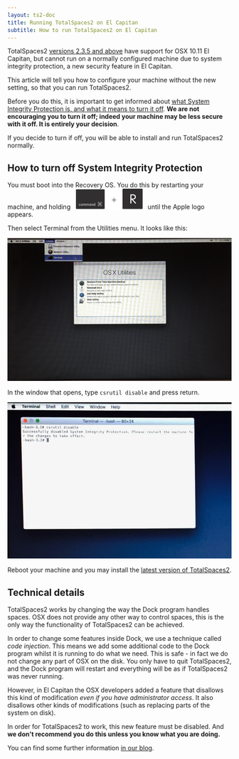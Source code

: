 ```yaml
---
layout: ts2-doc
title: Running TotalSpaces2 on El Capitan
subtitle: How to run TotalSpaces2 on El Capitan
---
```


TotalSpaces2 [versions 2.3.5 and above](/changes-beta) have support for OSX 10.11 El Capitan, but cannot run on a normally configured machine due to system integrity protection, a new security feature in El Capitan.

This article will tell you how to configure your machine without the new setting, so that you can run TotalSpaces2.

Before you do this, it is important to get informed about [what System Integrity Protection is, and what it means to turn it off](https://en.wikipedia.org/wiki/System_Integrity_Protection). __We are not encouraging you to turn it off; indeed your machine may be less secure with it off. It is entirely your decision__.

If you decide to turn if off, you will be able to install and run TotalSpaces2 normally.

## How to turn off System Integrity Protection

You must boot into the Recovery OS. You do this by restarting your machine, and holding&nbsp;&nbsp; <img src="/images/cmd-r.png" title="cmd-r"> &nbsp;&nbsp;until the Apple logo appears.

Then select Terminal from the Utilities menu. It looks like this:

<img src="/images/recovery-1.png">

In the window that opens, type
<code>csrutil disable</code>
and press return.

<img src="/images/recovery-2.png">

Reboot your machine and you may install the [latest version of TotalSpaces2](/changes-beta).

## Technical details

TotalSpaces2 works by changing the way the Dock program handles spaces. OSX does not provide any other way to control spaces, this is the only way the functionality of TotalSpaces2 can be achieved.

In order to change some features inside Dock, we use a technique called _code injection_. This means we add some additional code to the Dock program whilst it is running to do what we need. This is safe - in fact we do not change any part of OSX on the disk. You only have to quit TotalSpaces2, and the Dock program will restart and everything will be as if TotalSpaces2 was never running.

However, in El Capitan the OSX developers added a feature that disallows this kind of modification _even if you have administrator access_. It also disallows other kinds of modifications (such as replacing parts of the system on disk).

In order for TotalSpaces2 to work, this new feature must be disabled. And __we don't recommend you do this unless you know what you are doing.__

You can find some further information [in our blog](http://blog.binaryage.com/el-capitan-update/).

